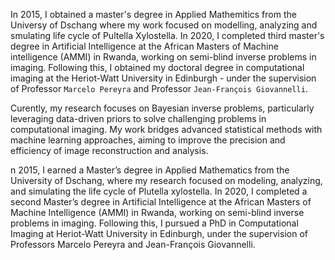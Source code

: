 <!-- I am a Research Associate at `Heriot-Watt University` in Edinburgh, UK. My research focuses on Bayesian inverse problems, particularly leveraging data-driven priors, with a primary application in computational imaging. -->
In 2015, I obtained a master's degree in Applied Mathemitics from the Universy of Dschang where my work focused on modelling, analyzing and smulating life cycle of Pultella Xylostella. In 2020, I completed third master's degree in Artificial Intelligence at the African Masters of Machine intelligence (AMMI) in Rwanda, working on semi-blind inverse problems in imaging. Following this, I obtained my doctoral degree in computational imaging at the Heriot-Watt University in Edinburgh - under the supervision of Professor `Marcelo Pereyra` and Professor `Jean-François Giovannelli`. 

Curently, my research focuses on Bayesian inverse problems, particularly leveraging data-driven priors to solve challenging problems in computational imaging. My work bridges advanced statistical methods with machine learning approaches, aiming to improve the precision and efficiency of image reconstruction and analysis. 

<!-- I am actively seeking postdoctoral opportunities in computational imaging, Bayesian methods, or related interdisciplinary fields, where I can further contribute to advancements in imaging science, signal processing, or applied mathematics. -->

n 2015, I earned a Master’s degree in Applied Mathematics from the University of Dschang, where my research focused on modeling, analyzing, and simulating the life cycle of Plutella xylostella. In 2020, I completed a second Master’s degree in Artificial Intelligence at the African Masters of Machine Intelligence (AMMI) in Rwanda, working on semi-blind inverse problems in imaging. Following this, I pursued a PhD in Computational Imaging at Heriot-Watt University in Edinburgh, under the supervision of Professors Marcelo Pereyra and Jean-François Giovannelli.